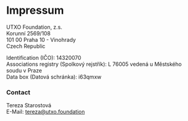 # Impressum

UTXO Foundation, z.s.\
Korunní 2569/108\
101 00 Praha 10 - Vinohrady\
Czech Republic

Identification (IČO): 14320070\
Associations registry (Spolkový rejstřík): L 76005 vedená u Městského soudu v Praze\
Data box (Datová schránka): i63qmxw

### Contact

Tereza Starostová\
E-Mail: tereza@utxo.foundation
